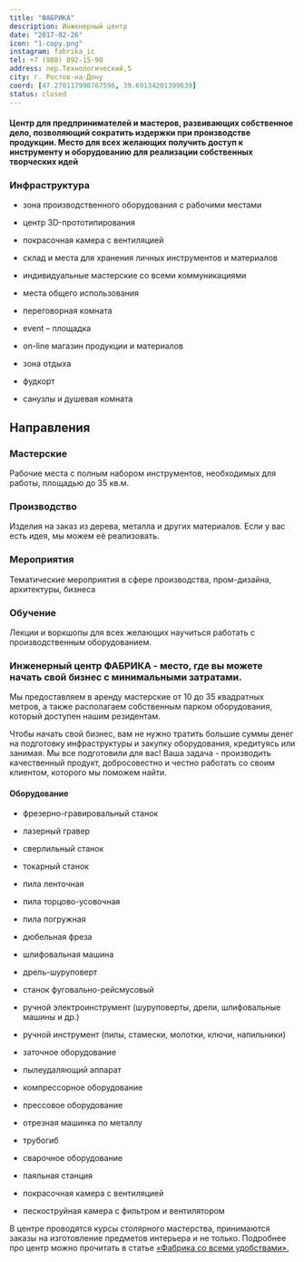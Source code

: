 ```yaml
---
title: "ФАБРИКА"
description: Инженерный центр
date: "2017-02-26"
icon: "1-copy.png"
instagram: fabrika_ic
tel: +7 (988) 892-15-90
address: пер.Технологический,5
city: г. Ростов-на-Дону
coord: [47.270117998767596, 39.69134201399639]
status: closed
---
```


#### Центр для предпринимателей и мастеров, развивающих собственное дело, позволяющий сократить издержки при производстве продукции. Место для всех желающих получить доступ к инструменту и оборудованию для реализации собственных творческих идей

### Инфраструктура

- зона производственного оборудования с рабочими местами
- центр 3D-прототипирования
- покрасочная камера с вентиляцией
- склад и места для хранения личных инструментов и материалов

- индивидуальные мастерские со всеми коммуникациями
- места общего использования
- переговорная комната
- event – площадка

- on-line магазин продукции и материалов
- зона отдыха
- фудкорт
- санузлы и душевая комната

## Направления

### Мастерские

Рабочие места с полным набором инструментов, необходимых для работы, площадью до 35 кв.м.

### Производство

Изделия на заказ из дерева, металла и других материалов. Если у вас есть идея, мы можем её реализовать.

### Мероприятия

Тематические мероприятия в сфере производства, пром-дизайна, архитектуры, бизнеса

### Обучение

Лекции и воркшопы для всех желающих научиться работать с производственным оборудованием.

### Инженерный центр ФАБРИКА - место, где вы можете начать свой бизнес c минимальными затратами.

Мы предоставляем в аренду мастерские от 10 до 35 квадратных метров, а также располагаем собственным парком оборудования, который доступен нашим резидентам.

Чтобы начать свой бизнес, вам не нужно тратить большие суммы денег на подготовку инфраструктуры и закупку оборудования, кредитуясь или занимая. Мы все подготовили для вас! Ваша задача - производить качественный продукт, добросовестно и честно работать со своим клиентом, которого мы поможем найти.

#### Оборудование

- фрезерно-гравировальный станок
- лазерный гравер
- сверлильный станок
- токарный станок
- пила ленточная
- пила торцово-усовочная
- пила погружная
- дюбельная фреза
- шлифовальная машина

- дрель-шуруповерт
- станок фуговально-рейсмусовый
- ручной электроинструмент (шуруповерты, дрели, шлифовальные машины и др.)
- ручной инструмент (пилы, стамески, молотки, ключи, напильники)
- заточное оборудование
- пылеудаляющий аппарат
- компрессорное оборудование

- прессовое оборудование
- отрезная машинка по металлу
- трубогиб
- сварочное оборудование
- паяльная станция
- покрасочная камера с вентиляцией
- пескоструйная камера с фильтром и вентилятором

В центре проводятся курсы столярного мастерства, принимаются заказы на изготовление предметов интерьера и не только. Подробнее про центр можно прочитать в статье [«Фабрика со всеми удобствами».](/theory/repost/fabrika-so-vsemi-udobstvami/)
